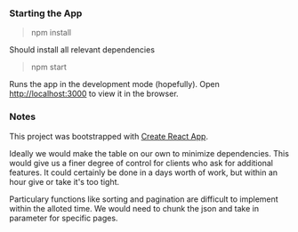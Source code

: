 ### Starting the App

> npm install

Should install all relevant dependencies

> npm start

Runs the app in the development mode (hopefully). Open [http://localhost:3000](http://localhost:3000) to view it in the browser.

### Notes
This project was bootstrapped with [Create React App](https://github.com/facebook/create-react-app).

Ideally we would make the table on our own to minimize dependencies. This would give us a finer degree of control for clients who ask for additional features. It could certainly be done in a days worth of work, but within an hour give or take it's too tight.

Particulary functions like sorting and pagination are difficult to implement within the alloted time. We would need to chunk the json and take in parameter for specific pages.
